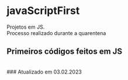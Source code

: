 # javaScriptFirst

Projetos em JS.     
Processo realizado durante a quarentena            
   
## Primeiros códigos feitos em JS      
<br>  
### Atualizado em 03.02.2023   


